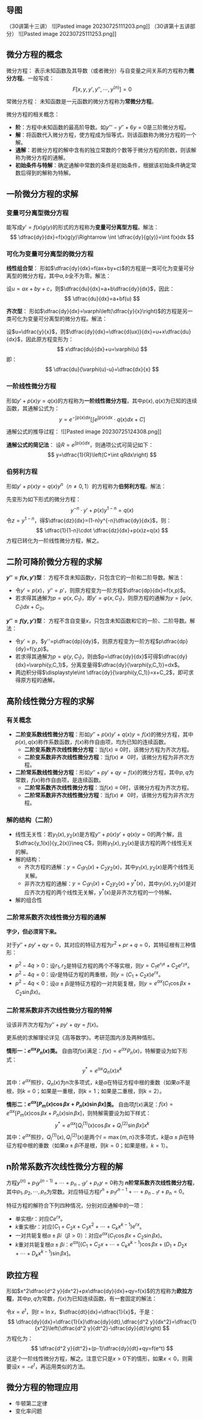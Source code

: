 
## 导图

（30讲第十三讲）
![[Pasted image 20230725111203.png]]
（30讲第十五讲部分）
![[Pasted image 20230725111253.png]]

## 微分方程的概念

微分方程：
表示未知函数及其导数（或者微分）与自变量之间关系的方程称为**微分方程**。一般写成：
$$
F[x,y,y',y'',\cdots,y^{(n)}]=0
$$

常微分方程：
未知函数是一元函数的微分方程称为**常微分方程**。

微分方程的相关概念：
- **阶**：方程中未知函数的最高阶导数。如$y'''-y''+6y=0$是三阶微分方程。
- **解**：将函数代入微分方程，使方程成为恒等式，则该函数称为微分方程的一个解。
- **通解**：若微分方程的解中含有的独立常数的个数等于微分方程的阶数，则该解称为微分方程的通解。
- **初始条件与特解**：确定通解中常数的条件是初始条件，根据该初始条件确定常数后得到的解称为特解。

## 一阶微分方程的求解

### 变量可分离型微分方程

能写成$y'=f(x)g(y)$的形式的方程称为**变量可分离型方程**。解法：
$$
\dfrac{dy}{dx}=f(x)g(y)\Rightarrow \int \dfrac{dy}{g(y)}=\int f(x)dx
$$

### 可化为变量可分离型的微分方程

**线性组合型**：
形如$\dfrac{dy}{dx}=f(ax+by+c)$的方程是一类可化为变量可分离型的微分方程，其中$a,b$全不为零。解法：

设$u=ax+by+c$，则$\dfrac{du}{dx}=a+b\dfrac{dy}{dx}$，因此：
$$
\dfrac{du}{dx}=a+bf(u)
$$

**齐次型**：
形如$\dfrac{dy}{dx}=\varphi\left(\dfrac{y}{x}\right)$的方程是另一类可化为变量可分离型的微分方程。解法：

设$u=\dfrac{y}{x}$，则$\dfrac{dy}{dx}=\dfrac{d(ux)}{dx}=u+x\dfrac{du}{dx}$，因此原方程变形为：
$$
x\dfrac{du}{dx}+u=\varphi(u)
$$
即：
$$
\dfrac{du}{\varphi(u)-u}=\dfrac{dx}{x}
$$

### 一阶线性微分方程

形如$y'+p(x)y=q(x)$的方程称为**一阶线性微分方程**，其中$p(x),q(x)$为已知的连续函数，其通解公式为：
$$
y=e^{-\int p(x)dx}\left[\int e^{\int p(x)dx}\cdot q(x)dx+C\right]
$$

通解公式的推导过程：
![[Pasted image 20230725124308.png]]

**通解公式的简记法**：
设$R=e^{\int p(x)dx}$，则通项公式可简记如下：
$$
y=\dfrac{1}{R}\left(C+\int qRdx\right)
$$

### 伯努利方程

形如$y'+p(x)y=q(x)y^n$（$n\neq 0,1$）的方程称为**伯努利方程**。解法：

先变形为如下形式的微分方程：
$$
y^{-n}\cdot y'+p(x)y^{1-n}=q(x)
$$
令$z=y^{1-n}$，得$\dfrac{dz}{dx}=(1-n)y^{-n}\dfrac{dy}{dx}$，则：
$$
\dfrac{1}{1-n}\cdot \dfrac{dz}{dx}+p(x)z=q(x)
$$
方程已转化为一阶线性微分方程，解之。

## 二阶可降阶微分方程的求解

**$y''=f(x,y')$型**：
方程不含未知函数$y$，只包含它的一阶和二阶导数。解法：
- 令$y'=p(x)$，$y''=p'$，则原方程变为一阶方程$\dfrac{dp}{dx}=f(x,p)$。
- 若求得其通解为$p=\varphi(x,C_1)$，即$y'=\varphi(x,C_1)$，则原方程的通解为$y=\displaystyle\int \varphi(x,C_1)dx+C_2$。

**$y''=f(y,y')$型**：
方程不含自变量$x$，只包含未知函数和它的一阶、二阶导数。解法：
- 令$y'=p$，$y''=p\dfrac{dp}{dy}$，则原方程变为一阶方程$p\dfrac{dp}{dy}=f(y,p)$。
- 若求得其通解为$p=\varphi(y,C_1)$，则由$p=\dfrac{dy}{dx}$可得$\dfrac{dy}{dx}=\varphi(y,C_1)$，分离变量得$\dfrac{dy}{\varphi(y,C_1)}=dx$。
- 两边积分得$\displaystyle\int \dfrac{dy}{\varphi(y,C_1)}=x+C_2$，即可求得原方程的通解。

## 高阶线性微分方程的求解

### 有关概念

- **二阶变系数线性微分方程**：形如$y''+p(x)y'+q(x)y=f(x)$的微分方程，其中$p(x),q(x)$称作系数函数，$f(x)$称作自由项，均为已知的连续函数。
	- **二阶变系数齐次线性微分方程**：当$f(x)\equiv 0$时，该微分方程为齐次方程。
	- **二阶变系数非齐次线性微分方程**：当$f(x)\not\equiv 0$时，该微分方程为非齐次方程。
- **二阶常系数线性微分方程**：形如$y''+py'+qy=f(x)$的微分方程，其中$p,q$为常数，$f(x)$称作自由项，是连续函数。
	- **二阶常系数齐次线性微分方程**：当$f(x)\equiv 0$时，该微分方程为齐次方程。
	- **二阶常系数非齐次线性微分方程**：当$f(x)\not\equiv 0$时，该微分方程为非齐次方程。

### 解的结构（二阶）

- 线性无关性：若$y_1(x),y_2(x)$是方程$y''+p(x)y'+q(x)y=0$的两个解，且$\dfrac{y_1(x)}{y_2(x)}\neq C$，则称$y_1(x),y_2(x)$是该方程的两个线性无关的解。
- 解的结构：
	- 齐次方程的通解：$y=C_1y_1(x)+C_2y_2(x)$，其中$y_1(x),y_2(x)$是两个线性无关解。
	- 非齐次方程的通解：$y=C_1y_1(x)+C_2y_2(x)+y^*(x)$，其中$y_1(x),y_2(x)$是对应齐次方程的两个线性无关解，$y^*(x)$是非齐次方程的一个特解。
- 解的组合性

### 二阶常系数齐次线性微分方程的通解

**字少，但必须背下来。**

对于$y''+py'+qy=0$，其对应的特征方程为$r^2+pr+q=0$，其特征根有三种情形：
- $p^2-4q>0$：设$r_1,r_2$是特征方程的两个不等实根，则$y=C_1e^{r_1x}+C_2e^{r_2x}$。
- $p^2-4q=0$：设$r$是特征方程的两重根，则$y=(C_1+C_2x)e^{rx}$。
- $p^2-4q<0$：设$\alpha\pm \beta i$是特征方程的一对共轭复根，则$y=e^{\alpha x}(C_1\cos\beta x+C_2\sin\beta x)$。

### 二阶常系数非齐次线性微分方程的特解

设该非齐次方程为$y''+py'+qy=f(x)$。

更系统的求解理论详见《高等数学》。考研范围内涉及两种情形。

**情形一：$e^{\alpha x}P_n(x)$类。** 自由项$f(x)$满足：$f(x)=e^{\alpha x}P_n(x)$，特解要设为如下形式：
$$
y^*=e^{\alpha x}Q_n(x)x^k
$$
其中：$e^{\alpha x}$照抄，$Q_n(x)$为$n$次多项式，$k$是$\alpha$在特征方程中根的重数（如果$\alpha$不是根，则$k=0$；如果是一重根，则$k=1$；如果是二重根，则$k=2$）。

**情形二：$e^{\alpha x}[P_m(x)\cos\beta x+P_n(x)\sin\beta x]$类。** 自由项$f(x)$满足：$f(x)=e^{\alpha x}[P_m(x)\cos\beta x+P_n(x)\sin\beta x]$，则特解需要设为如下样式：
$$
y^*=e^{\alpha x}[Q_l^{(1)}(x)\cos\beta x+Q_l^{(2)}\sin\beta x]x^k
$$
其中：$e^{\alpha x}$照抄，$Q_l^{(1)}(x),Q_l^{(2)}(x)$是两个$l=\max\{m,n\}$次多项式，$k$是$\alpha\pm \beta i$在特征方程中根的重数（如果$\alpha\pm \beta i$不是根，则$k=0$；如果是根，$k=1$）。

## n阶常系数齐次线性微分方程的解

方程$y^{(n)}+p_1y^{(n-1)}+\cdots +p_{n-1}y'+p_ny=0$称为 **$n$阶常系数齐次线性微分方程**，其中$p_1,p_2,\cdots,p_n$为常数。对应特征方程$r^n+p_1r^{n-1}+\cdots+p_{n-1}r+p_n=0$。

特征方程的解符合下列四种情况，分别对应通解中的一项：
- 单实根$r$：对应$Ce^{rx}$。
- $k$重实根$r$：对应$(C_1+C_2x+C_3x^2+\cdots+C_kx^{k-1})e^{rx}$。
- 一对共轭复根$\alpha\pm \beta i$（$\beta>0$）：对应$e^{\alpha x}(C_1\cos\beta x+C_2\sin\beta x)$。
- $k$重对共轭复根$\alpha\pm\beta i$：$e^{\alpha x}[(C_1+C_2x+\cdots+C_kx^{k-1})\cos\beta x+(D_1+D_2x+\cdots+D_kx^{k-1})\sin\beta x]$。

## 欧拉方程

形如$x^2\dfrac{d^2 y}{dx^2}+px\dfrac{dy}{dx}+qy=f(x)$的方程称为**欧拉方程**，其中$p,q$为常数，$f(x)$为已知连续函数，有一套固定的解法：

令$x=e^t$，则$t=\ln x$，$\dfrac{dt}{dx}=\dfrac{1}{x}$，于是：
$$
\dfrac{dy}{dx}=\dfrac{1}{x}\dfrac{dy}{dt},\dfrac{d^2 y}{dx^2}=\dfrac{1}{x^2}\left(\dfrac{d^2 y}{dt^2}-\dfrac{dy}{dt}\right)
$$
方程化为：
$$
\dfrac{d^2 y}{dt^2}+(p-1)\dfrac{dy}{dt}+qy=f(e^t)
$$
这是个一阶线性微分方程，解之。注意它只是$x>0$下的情形，如果$x<0$，则需要设$x=-e^t$，再运用类似的方法。

## 微分方程的物理应用

- 牛顿第二定律
- 变化率问题